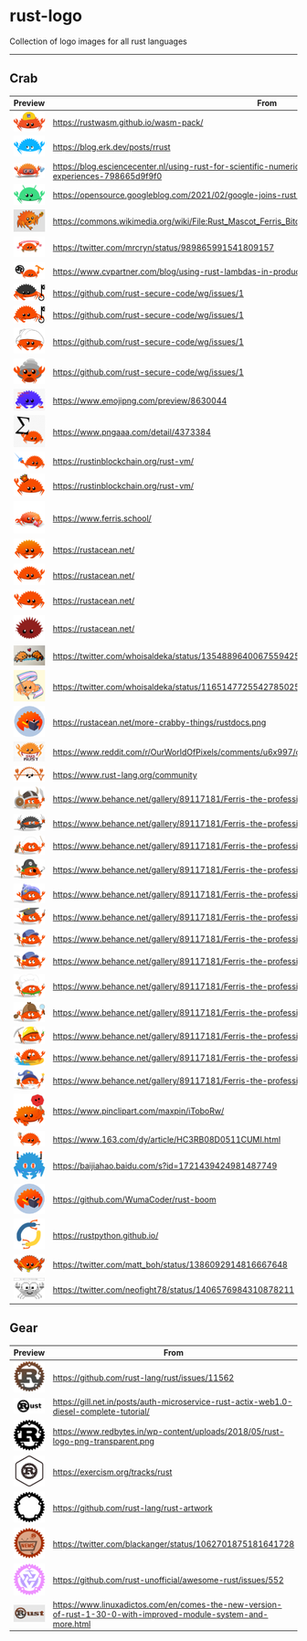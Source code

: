 # rust-logo

Collection of logo images for all rust languages

---

## Crab

| Preview                                   | From                                                                                                                        |
| ----------------------------------------- | --------------------------------------------------------------------------------------------------------------------------- |
| <img src="./images/1659948245306.png" />  | https://rustwasm.github.io/wasm-pack/                                                                                       |
| <img src="./images/1659948054080.png" />  | https://blog.erk.dev/posts/rrust                                                                                            |
| <img src="./images/1659949385326.png" />  | https://blog.esciencecenter.nl/using-rust-for-scientific-numerical-applications-learning-from-past-experiences-798665d9f9f0 |
| <img src="./images/1659949507581.png" />  | https://opensource.googleblog.com/2021/02/google-joins-rust-foundation.html                                                 |
| <img src="./images/1659952691718.png" />  | https://commons.wikimedia.org/wiki/File:Rust_Mascot_Ferris_Bitcoin_Grey.png                                                 |
| <img src="./images/1659952786152.png" />  | https://twitter.com/mrcryn/status/989865991541809157                                                                        |
| <img src="./images/1659952849780.png" />  | https://www.cvpartner.com/blog/using-rust-lambdas-in-production                                                             |
| <img src="./images/1659952888360.png" />  | https://github.com/rust-secure-code/wg/issues/1                                                                             |
| <img src="./images/1659952915784.png" />  | https://github.com/rust-secure-code/wg/issues/1                                                                             |
| <img src="./images/1659952934037.png" />  | https://github.com/rust-secure-code/wg/issues/1                                                                             |
| <img src="./images/1659952957960.png" />  | https://github.com/rust-secure-code/wg/issues/1                                                                             |
| <img src="./images/1659953091619.jpeg" /> | https://www.emojipng.com/preview/8630044                                                                                    |
| <img src="./images/1659953169110.png" />  | https://www.pngaaa.com/detail/4373384                                                                                       |
| <img src="./images/1659953224494.svg" />  | https://rustinblockchain.org/rust-vm/                                                                                       |
| <img src="./images/1659953269018.svg" />  | https://rustinblockchain.org/rust-vm/                                                                                       |
| <img src="./images/1659953350298.png" />  | https://www.ferris.school/                                                                                                  |
| <img src="./images/1659953629122.png" />  | https://rustacean.net/                                                                                                      |
| <img src="./images/1659953641339.png" />  | https://rustacean.net/                                                                                                      |
| <img src="./images/1659953703884.png" />  | https://rustacean.net/                                                                                                      |
| <img src="./images/1659953724652.svg" />  | https://rustacean.net/                                                                                                      |
| <img src="./images/1659953841087.jpeg" /> | https://twitter.com/whoisaldeka/status/1354889640067559425                                                                  |
| <img src="./images/1659954040930.jpeg" /> | https://twitter.com/whoisaldeka/status/1165147725542785025                                                                  |
| <img src="./images/1659954066483.png" />  | https://rustacean.net/more-crabby-things/rustdocs.png                                                                       |
| <img src="./images/1659954230451.png" />  | https://www.reddit.com/r/OurWorldOfPixels/comments/u6x997/owop_botpixelart_from_kouzerumatsu4640_rust/                      |
| <img src="./images/1659954280910.jpeg" /> | https://www.rust-lang.org/community                                                                                         |
| <img src="./images/1659954756568.png" />  | https://www.behance.net/gallery/89117181/Ferris-the-professional                                                            |
| <img src="./images/1659954745039.png" />  | https://www.behance.net/gallery/89117181/Ferris-the-professional                                                            |
| <img src="./images/1659954731277.png" />  | https://www.behance.net/gallery/89117181/Ferris-the-professional                                                            |
| <img src="./images/1659954719325.png" />  | https://www.behance.net/gallery/89117181/Ferris-the-professional                                                            |
| <img src="./images/1659954705203.png" />  | https://www.behance.net/gallery/89117181/Ferris-the-professional                                                            |
| <img src="./images/1659954693457.png" />  | https://www.behance.net/gallery/89117181/Ferris-the-professional                                                            |
| <img src="./images/1659954685493.png" />  | https://www.behance.net/gallery/89117181/Ferris-the-professional                                                            |
| <img src="./images/1659954679287.png" />  | https://www.behance.net/gallery/89117181/Ferris-the-professional                                                            |
| <img src="./images/1659954672270.png" />  | https://www.behance.net/gallery/89117181/Ferris-the-professional                                                            |
| <img src="./images/1659954664705.png" />  | https://www.behance.net/gallery/89117181/Ferris-the-professional                                                            |
| <img src="./images/1659954656848.png" />  | https://www.behance.net/gallery/89117181/Ferris-the-professional                                                            |
| <img src="./images/1659954647261.png" />  | https://www.behance.net/gallery/89117181/Ferris-the-professional                                                            |
| <img src="./images/1659954631180.png" />  | https://www.behance.net/gallery/89117181/Ferris-the-professional                                                            |
| <img src="./images/1659955036038.png" />  | https://www.pinclipart.com/maxpin/iToboRw/                                                                                  |
| <img src="./images/1659955147201.jpeg" /> | https://www.163.com/dy/article/HC3RB08D0511CUMI.html                                                                        |
| <img src="./images/1659955228108.png" />  | https://baijiahao.baidu.com/s?id=1721439424981487749                                                                        |
| <img src="./images/1660286633345.png" />  | https://github.com/WumaCoder/rust-boom                                                                                      |
| <img src="./images/1660286859825.png" />  | https://rustpython.github.io/                                                                                               |
| <img src="./images/1660287783472.jpeg" /> | https://twitter.com/matt_boh/status/1386092914816667648                                                                     |
| <img src="./images/1660287876916.jpeg" /> | https://twitter.com/neofight78/status/1406576984310878211                                                                   |

## Gear

| Preview                                   | From                                                                                                           |
| ----------------------------------------- | -------------------------------------------------------------------------------------------------------------- |
| <img src="./images/1659961579952.png" />  | https://github.com/rust-lang/rust/issues/11562                                                                 |
| <img src="./images/1659961768302.png" />  | https://gill.net.in/posts/auth-microservice-rust-actix-web1.0-diesel-complete-tutorial/                        |
| <img src="./images/1659962009178.png" />  | https://www.redbytes.in/wp-content/uploads/2018/05/rust-logo-png-transparent.png                               |
| <img src="./images/1660286946670.svg" />  | https://exercism.org/tracks/rust                                                                               |
| <img src="./images/1660287188594.svg" />  | https://github.com/rust-lang/rust-artwork                                                                      |
| <img src="./images/1660287602640.png" />  | https://twitter.com/blackanger/status/1062701875181641728                                                      |
| <img src="./images/1660288231843.png" />  | https://github.com/rust-unofficial/awesome-rust/issues/552                                                     |
| <img src="./images/1660288287572.jpeg" /> | https://www.linuxadictos.com/en/comes-the-new-version-of-rust-1-30-0-with-improved-module-system-and-more.html |
